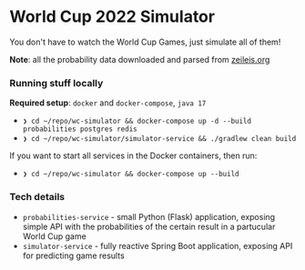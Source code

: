 # World Cup 2022 Simulator

You don't have to watch the World Cup Games, just simulate all of them!

**Note**: all the probability data downloaded and parsed from [zeileis.org](https://www.zeileis.org/news/fifa2022/)

### Running stuff locally
**Required setup**: `docker` and `docker-compose`, `java 17`
* `❯ cd ~/repo/wc-simulator && docker-compose up -d --build probabilities postgres redis`
* `❯ cd ~/repo/wc-simulator/simulator-service && ./gradlew clean build`

If you want to start all services in the Docker containers, then run:
* `❯ cd ~/repo/wc-simulator && docker-compose up --build`

### Tech details
* `probabilities-service` - small Python (Flask) application, exposing simple API with the probabilities of the certain result in a partucular World Cup game
* `simulator-service` - fully reactive Spring Boot application, exposing API for predicting game results 